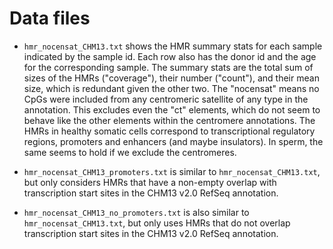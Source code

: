 # Data files

- `hmr_nocensat_CHM13.txt` shows the HMR summary stats for each sample
  indicated by the sample id. Each row also has the donor id and the
  age for the corresponding sample. The summary stats are the total
  sum of sizes of the HMRs ("coverage"), their number ("count"), and
  their mean size, which is redundant given the other two. The
  "nocensat" means no CpGs were included from any centromeric
  satellite of any type in the annotation. This excludes even the "ct"
  elements, which do not seem to behave like the other elements within
  the centromere annotations. The HMRs in healthy somatic cells
  correspond to transcriptional regulatory regions, promoters and
  enhancers (and maybe insulators). In sperm, the same seems to hold
  if we exclude the centromeres.

 - `hmr_nocensat_CHM13_promoters.txt` is similar to
  `hmr_nocensat_CHM13.txt`, but only considers HMRs that have a
   non-empty overlap with transcription start sites in the CHM13
   v2.0 RefSeq annotation.

 - `hmr_nocensat_CHM13_no_promoters.txt` is also similar to
   `hmr_nocensat_CHM13.txt`, but only uses HMRs that do not overlap
   transcription start sites in the CHM13 v2.0 RefSeq annotation.

